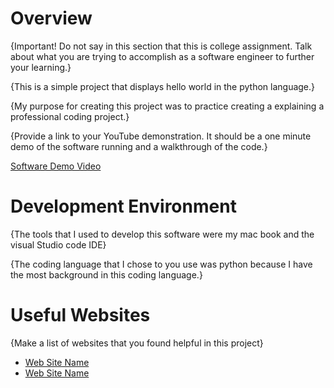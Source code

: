 # Overview

{Important!  Do not say in this section that this is college assignment.  Talk about what you are trying to accomplish as a software engineer to further your learning.}

{This is a simple project that displays hello world in the python language.}

{My purpose for creating this project was to practice creating a explaining a professional coding project.}

{Provide a link to your YouTube demonstration.  It should be a one minute demo of the software running and a walkthrough of the code.}

[Software Demo Video](https://www.youtube.com/watch?v=PtD9cZKNzOI)

# Development Environment

{The tools that I used to develop this software were my mac book and the visual Studio code IDE}

{The coding language that I chose to you use was python because I have the most background in this coding language.}

# Useful Websites

{Make a list of websites that you found helpful in this project}
* [Web Site Name](https://byui.instructure.com/courses/229564/assignments/syllabus)
* [Web Site Name](https://byui-cse.github.io/cse310-course/lesson01/01-prove_campus.html)